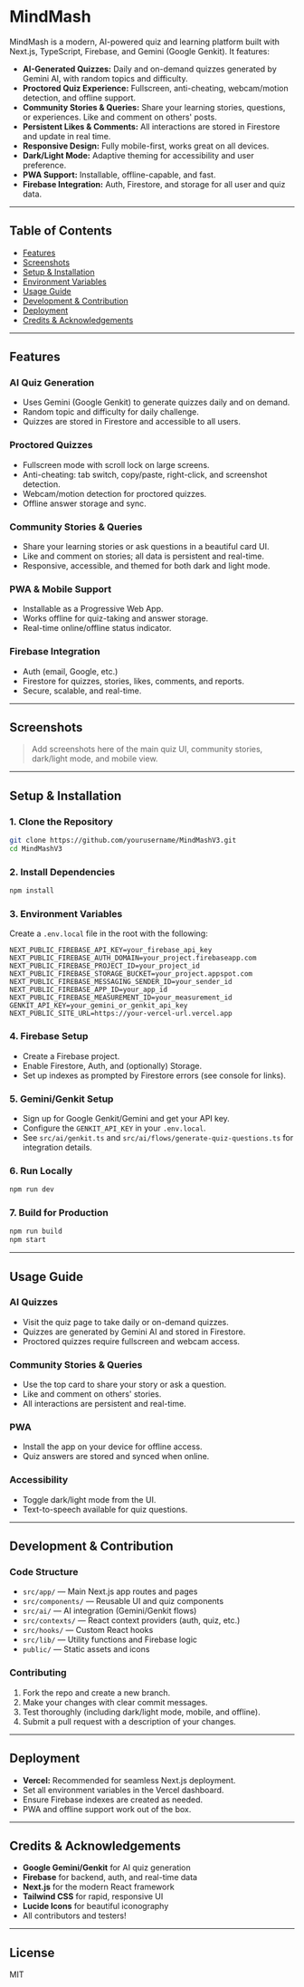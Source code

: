 # MindMash

MindMash is a modern, AI-powered quiz and learning platform built with Next.js, TypeScript, Firebase, and Gemini (Google Genkit). It features:

- **AI-Generated Quizzes:** Daily and on-demand quizzes generated by Gemini AI, with random topics and difficulty.
- **Proctored Quiz Experience:** Fullscreen, anti-cheating, webcam/motion detection, and offline support.
- **Community Stories & Queries:** Share your learning stories, questions, or experiences. Like and comment on others' posts.
- **Persistent Likes & Comments:** All interactions are stored in Firestore and update in real time.
- **Responsive Design:** Fully mobile-first, works great on all devices.
- **Dark/Light Mode:** Adaptive theming for accessibility and user preference.
- **PWA Support:** Installable, offline-capable, and fast.
- **Firebase Integration:** Auth, Firestore, and storage for all user and quiz data.

---

## Table of Contents
- [Features](#features)
- [Screenshots](#screenshots)
- [Setup & Installation](#setup--installation)
- [Environment Variables](#environment-variables)
- [Usage Guide](#usage-guide)
- [Development & Contribution](#development--contribution)
- [Deployment](#deployment)
- [Credits & Acknowledgements](#credits--acknowledgements)

---

## Features

### AI Quiz Generation
- Uses Gemini (Google Genkit) to generate quizzes daily and on demand.
- Random topic and difficulty for daily challenge.
- Quizzes are stored in Firestore and accessible to all users.

### Proctored Quizzes
- Fullscreen mode with scroll lock on large screens.
- Anti-cheating: tab switch, copy/paste, right-click, and screenshot detection.
- Webcam/motion detection for proctored quizzes.
- Offline answer storage and sync.

### Community Stories & Queries
- Share your learning stories or ask questions in a beautiful card UI.
- Like and comment on stories; all data is persistent and real-time.
- Responsive, accessible, and themed for both dark and light mode.

### PWA & Mobile Support
- Installable as a Progressive Web App.
- Works offline for quiz-taking and answer storage.
- Real-time online/offline status indicator.

### Firebase Integration
- Auth (email, Google, etc.)
- Firestore for quizzes, stories, likes, comments, and reports.
- Secure, scalable, and real-time.

---

## Screenshots

> Add screenshots here of the main quiz UI, community stories, dark/light mode, and mobile view.

---

## Setup & Installation

### 1. Clone the Repository
```bash
git clone https://github.com/yourusername/MindMashV3.git
cd MindMashV3
```

### 2. Install Dependencies
```bash
npm install
```

### 3. Environment Variables
Create a `.env.local` file in the root with the following:
```
NEXT_PUBLIC_FIREBASE_API_KEY=your_firebase_api_key
NEXT_PUBLIC_FIREBASE_AUTH_DOMAIN=your_project.firebaseapp.com
NEXT_PUBLIC_FIREBASE_PROJECT_ID=your_project_id
NEXT_PUBLIC_FIREBASE_STORAGE_BUCKET=your_project.appspot.com
NEXT_PUBLIC_FIREBASE_MESSAGING_SENDER_ID=your_sender_id
NEXT_PUBLIC_FIREBASE_APP_ID=your_app_id
NEXT_PUBLIC_FIREBASE_MEASUREMENT_ID=your_measurement_id
GENKIT_API_KEY=your_gemini_or_genkit_api_key
NEXT_PUBLIC_SITE_URL=https://your-vercel-url.vercel.app
```

### 4. Firebase Setup
- Create a Firebase project.
- Enable Firestore, Auth, and (optionally) Storage.
- Set up indexes as prompted by Firestore errors (see console for links).

### 5. Gemini/Genkit Setup
- Sign up for Google Genkit/Gemini and get your API key.
- Configure the `GENKIT_API_KEY` in your `.env.local`.
- See `src/ai/genkit.ts` and `src/ai/flows/generate-quiz-questions.ts` for integration details.

### 6. Run Locally
```bash
npm run dev
```

### 7. Build for Production
```bash
npm run build
npm start
```

---

## Usage Guide

### AI Quizzes
- Visit the quiz page to take daily or on-demand quizzes.
- Quizzes are generated by Gemini AI and stored in Firestore.
- Proctored quizzes require fullscreen and webcam access.

### Community Stories & Queries
- Use the top card to share your story or ask a question.
- Like and comment on others' stories.
- All interactions are persistent and real-time.

### PWA
- Install the app on your device for offline access.
- Quiz answers are stored and synced when online.

### Accessibility
- Toggle dark/light mode from the UI.
- Text-to-speech available for quiz questions.

---

## Development & Contribution

### Code Structure
- `src/app/` — Main Next.js app routes and pages
- `src/components/` — Reusable UI and quiz components
- `src/ai/` — AI integration (Gemini/Genkit flows)
- `src/contexts/` — React context providers (auth, quiz, etc.)
- `src/hooks/` — Custom React hooks
- `src/lib/` — Utility functions and Firebase logic
- `public/` — Static assets and icons

### Contributing
1. Fork the repo and create a new branch.
2. Make your changes with clear commit messages.
3. Test thoroughly (including dark/light mode, mobile, and offline).
4. Submit a pull request with a description of your changes.

---

## Deployment

- **Vercel:** Recommended for seamless Next.js deployment.
- Set all environment variables in the Vercel dashboard.
- Ensure Firebase indexes are created as needed.
- PWA and offline support work out of the box.

---

## Credits & Acknowledgements
- **Google Gemini/Genkit** for AI quiz generation
- **Firebase** for backend, auth, and real-time data
- **Next.js** for the modern React framework
- **Tailwind CSS** for rapid, responsive UI
- **Lucide Icons** for beautiful iconography
- All contributors and testers!

---

## License
MIT
